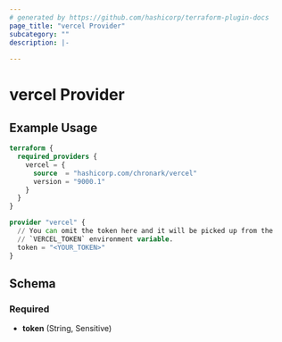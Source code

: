 ```yaml
---
# generated by https://github.com/hashicorp/terraform-plugin-docs
page_title: "vercel Provider"
subcategory: ""
description: |-
  
---
```


# vercel Provider



## Example Usage

```terraform
terraform {
  required_providers {
    vercel = {
      source  = "hashicorp.com/chronark/vercel"
      version = "9000.1"
    }
  }
}

provider "vercel" {
  // You can omit the token here and it will be picked up from the 
  // `VERCEL_TOKEN` environment variable.
  token = "<YOUR_TOKEN>"
}
```

<!-- schema generated by tfplugindocs -->
## Schema

### Required

- **token** (String, Sensitive)
